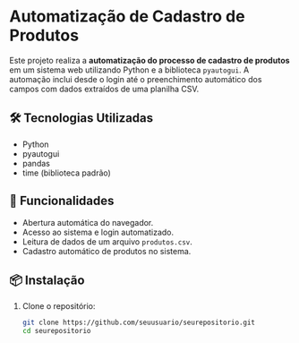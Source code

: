 # Automatização de Cadastro de Produtos

Este projeto realiza a **automatização do processo de cadastro de produtos** em um sistema web utilizando Python e a biblioteca `pyautogui`. A automação inclui desde o login até o preenchimento automático dos campos com dados extraídos de uma planilha CSV.

## 🛠 Tecnologias Utilizadas

- Python
- pyautogui
- pandas
- time (biblioteca padrão)

## 🚀 Funcionalidades

- Abertura automática do navegador.
- Acesso ao sistema e login automatizado.
- Leitura de dados de um arquivo `produtos.csv`.
- Cadastro automático de produtos no sistema.

## 📦 Instalação

1. Clone o repositório:
   ```bash
   git clone https://github.com/seuusuario/seurepositorio.git
   cd seurepositorio


 
